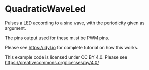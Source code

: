 # QuadraticWaveLed

Pulses a LED according to a sine wave, with the periodicity given as argument.

The pins output used for these must be PWM pins.

Please see https://idyl.io for complete tutorial on how this works.
  
This example code is licensed under CC BY 4.0.
Please see https://creativecommons.org/licenses/by/4.0/
